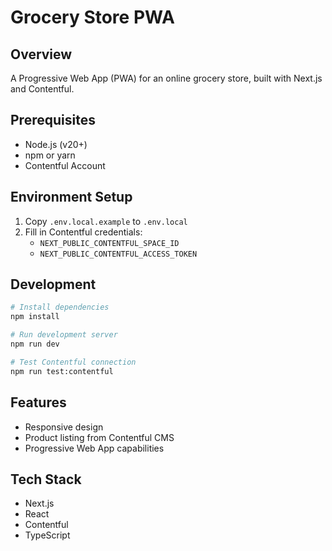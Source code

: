 # Grocery Store PWA

## Overview

A Progressive Web App (PWA) for an online grocery store, built with Next.js and Contentful.

## Prerequisites

- Node.js (v20+)
- npm or yarn
- Contentful Account

## Environment Setup

1. Copy `.env.local.example` to `.env.local`
2. Fill in Contentful credentials:
   - `NEXT_PUBLIC_CONTENTFUL_SPACE_ID`
   - `NEXT_PUBLIC_CONTENTFUL_ACCESS_TOKEN`

## Development

```bash
# Install dependencies
npm install

# Run development server
npm run dev

# Test Contentful connection
npm run test:contentful
```

## Features

- Responsive design
- Product listing from Contentful CMS
- Progressive Web App capabilities

## Tech Stack

- Next.js
- React
- Contentful
- TypeScript
